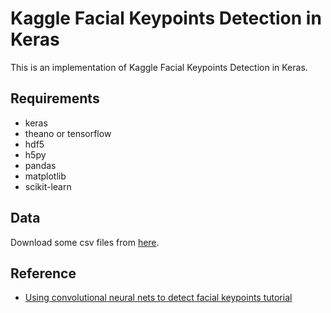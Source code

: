 # Kaggle Facial Keypoints Detection in Keras
This is an implementation of Kaggle Facial Keypoints Detection in Keras.

## Requirements
- keras
- theano or tensorflow
- hdf5
- h5py
- pandas
- matplotlib
- scikit-learn

## Data
Download some csv files from [here](https://www.kaggle.com/c/facial-keypoints-detection/data).

## Reference
* [Using convolutional neural nets to detect facial keypoints tutorial](http://danielnouri.org/notes/2014/12/17/using-convolutional-neural-nets-to-detect-facial-keypoints-tutorial/)
